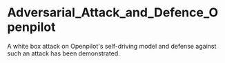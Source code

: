 # Adversarial_Attack_and_Defence_Openpilot
A white box attack on Openpilot's self-driving model and defense against such an attack has been demonstrated.
